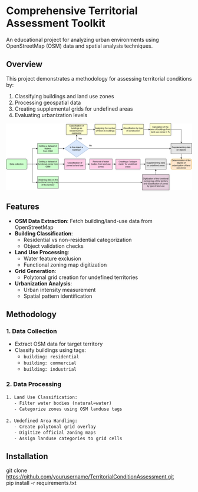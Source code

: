# Comprehensive Territorial Assessment Toolkit

An educational project for analyzing urban environments using OpenStreetMap (OSM) data and spatial analysis techniques.


## Overview
This project demonstrates a methodology for assessing territorial conditions by:
1. Classifying buildings and land use zones
2. Processing geospatial data
3. Creating supplemental grids for undefined areas
4. Evaluating urbanization levels

![Workflow Diagram](images\scheme.png)

## Features
- **OSM Data Extraction**: Fetch building/land-use data from OpenStreetMap
- **Building Classification**:
  - Residential vs non-residential categorization
  - Object validation checks
- **Land Use Processing**:
  - Water feature exclusion
  - Functional zoning map digitization
- **Grid Generation**:
  - Polytonal grid creation for undefined territories
- **Urbanization Analysis**:
  - Urban intensity measurement
  - Spatial pattern identification

## Methodology
### 1. Data Collection
- Extract OSM data for target territory
- Classify buildings using tags:
  - `building: residential`
  - `building: commercial`
  - `building: industrial`

### 2. Data Processing
```plaintext
1. Land Use Classification:
   - Filter water bodies (natural=water)
   - Categorize zones using OSM landuse tags

2. Undefined Area Handling:
   - Create polytonal grid overlay
   - Digitize official zoning maps
   - Assign landuse categories to grid cells
```
## Installation
git clone https://github.com/yourusername/TerritorialConditionAssessment.git \
pip install -r requirements.txt



